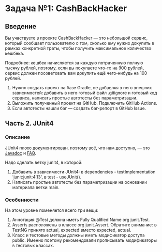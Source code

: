 # Задача №1: CashBackHacker
## Введение
Вы участвуете в проекте CashBackHacker — это небольшой сервис, который сообщает пользователю о том, сколько ему нужно докупить в рамках конкретной траты, чтобы получить максимальное количество кешбека.

Подробнее: кешбек начисляется за каждую потраченную полную тысячу рублей, поэтому, если вы покупаете что-то на 900 рублей, сервис должен посоветовать вам докупить ещё чего-нибудь на 100 рублей.

1. Нужно создать проект на базе Gradle, не добавляя в него внешних зависимостей: добавить в него готовый файл .gitignore и готовый код сервиса, написать простые автотесты без параметризации. 
2. Выложить полученный проект на GitHub. Подключить GitHub Actions. 
3. Если автотесты нашли баг — создать баг-репорт в GitHub Issue.

## Часть 2. JUnit4
### Описание
JUnit4 плохо документирован. поэтому всё, что нам доступно, — это [Javadoc](https://junit.org/junit4/javadoc/latest/index.html) и [FAQ](https://junit.org/junit4/faq.html).

Надо сделать ветку junit4, в которой:

1. Добавить в зависимости JUnit4: в dependencies - testImplementation 'junit:junit:4.13', в test - useJUnit().
2. Написать простые автотесты без параметризации на основании материала ветки main.

### Особенности
На этом уровне поменяется всего три вещи:

1. Аннотация @Test должна иметь Fully Qualified Name org.junit.Test.
2. Asserts расположены в классе org.junit.Assert. Обратите внимание: в TestNG принято actual, expected вместо expected, actual.
3. Класс и тестовые методы должны иметь модификатор доступа public. Именно поэтому рекомендовали прописывать модификаторы в тестовых классах.
